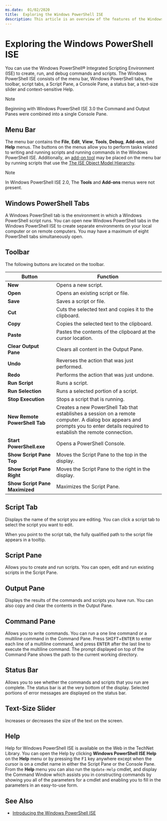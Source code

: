 ```yaml
---
ms.date:  01/02/2020
title:  Exploring the Windows PowerShell ISE
description: This article is an overview of the features of the Windows PowerShell ISE
---
```


# Exploring the Windows PowerShell ISE

You can use the Windows PowerShell&reg; Integrated Scripting Environment (ISE) to create, run, and debug
commands and scripts. The Windows PowerShell ISE consists of the menu bar, Windows PowerShell tabs,
the toolbar, script tabs, a Script Pane, a Console Pane, a status bar, a text-size slider and
context-sensitive Help.

> [!NOTE]
> Beginning with Windows PowerShell ISE 3.0 the Command and Output Panes were combined into a single
> Console Pane.

## Menu Bar

The menu bar contains the **File**, **Edit**, **View**, **Tools**, **Debug**, **Add-ons**, and
**Help** menus. The buttons on the menus allow you to perform tasks related to writing and running
scripts and running commands in the Windows PowerShell ISE. Additionally, an [add-on tool](object-model/The-ISEAddOnTool-Object.md)
may be placed on the menu bar by running scripts that use the [The ISE Object Model Hierarchy](object-model/The-ISE-Object-Model-Hierarchy.md).

> [!NOTE]
> In Windows PowerShell ISE 2.0, The **Tools** and **Add-ons** menus were not present.

## Windows PowerShell Tabs

A Windows PowerShell tab is the environment in which a Windows PowerShell script runs. You can open
new Windows PowerShell tabs in the Windows PowerShell ISE to create separate environments on your
local computer or on remote computers. You may have a maximum of eight PowerShell tabs
simultaneously open.

## Toolbar

The following buttons are located on the toolbar.

|             Button             |                                                                                     Function                                                                                     |
| ------------------------------ | -------------------------------------------------------------------------------------------------------------------------------------------------------------------------------- |
| **New**                        | Opens a new script.                                                                                                                                                              |
| **Open**                       | Opens an existing script or file.                                                                                                                                                |
| **Save**                       | Saves a script or file.                                                                                                                                                          |
| **Cut**                        | Cuts the selected text and copies it to the clipboard.                                                                                                                           |
| **Copy**                       | Copies the selected text to the clipboard.                                                                                                                                       |
| **Paste**                      | Pastes the contents of the clipboard at the cursor location.                                                                                                                     |
| **Clear Output Pane**          | Clears all content in the Output Pane.                                                                                                                                           |
| **Undo**                       | Reverses the action that was just performed.                                                                                                                                     |
| **Redo**                       | Performs the action that was just undone.                                                                                                                                        |
| **Run Script**                 | Runs a script.                                                                                                                                                                   |
| **Run Selection**              | Runs a selected portion of a script.                                                                                                                                             |
| **Stop Execution**             | Stops a script that is running.                                                                                                                                                  |
| **New Remote PowerShell Tab**  | Creates a new PowerShell Tab that establishes a session on a remote computer. A dialog box appears and prompts you to enter details required to establish the remote connection. |
| **Start PowerShell.exe**       | Opens a PowerShell Console.                                                                                                                                                      |
| **Show Script Pane Top**       | Moves the Script Pane to the top in the display.                                                                                                                                 |
| **Show Script Pane Right**     | Moves the Script Pane to the right in the display.                                                                                                                               |
| **Show Script Pane Maximized** | Maximizes the Script Pane.                                                                                                                                                       |

## Script Tab

Displays the name of the script you are editing. You can click a script tab to select the script you
want to edit.

When you point to the script tab, the fully qualified path to the script file appears in a tooltip.

## Script Pane

Allows you to create and run scripts. You can open, edit and run existing scripts in the Script Pane.

## Output Pane

Displays the results of the commands and scripts you have run. You can also copy and clear the
contents in the Output Pane.

## Command Pane

Allows you to write commands. You can run a one line command or a multiline command in the Command
Pane. Press <kbd>SHIFT</kbd>+<kbd>ENTER</kbd> to enter each line of a multiline command, and press <kbd>ENTER</kbd> after the last
line to execute the multiline command. The prompt displayed on top of the Command Pane shows the
path to the current working directory.

## Status Bar

Allows you to see whether the commands and scripts that you run are complete. The status bar is at
the very bottom of the display. Selected portions of error messages are displayed on the status bar.

## Text-Size Slider

Increases or decreases the size of the text on the screen.

## Help

Help for Windows PowerShell ISE is available on the Web in the TechNet Library. You can open the
Help by clicking **Windows PowerShell ISE Help** on the **Help** menu or by pressing the <kbd>F1</kbd> key
anywhere except when the cursor is on a cmdlet name in either the Script Pane or the Console Pane.
From the **Help** menu you can also run the `Update-Help` cmdlet, and display the Command Window which
assists you in constructing commands by showing you all of the parameters for a cmdlet and enabling
you to fill in the parameters in an easy-to-use form.

## See Also

- [Introducing the Windows PowerShell ISE](Introducing-the-Windows-PowerShell-ISE.md)
